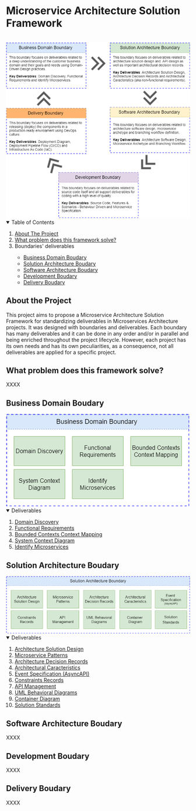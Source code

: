 # Microservice Architecture Solution Framework
<br>
<img src="/microservice-architecture-solution-framework/Microservice Architecture Solution Framework - Boundaries.png">

<!-- TABLE OF CONTENTS -->
<details open="open">
  <summary>Table of Contents</summary>
  <ol>
    <li>
      <a href="#about-the-project">About The Project</a>
    </li>
    <li>
      <a href="#what-problem-does-this-framework-solve">What problem does this framework solve?</a>
    </li>
    <li>
       <a>Boundaries' deliverables</a>
    </li>
    <ul>
      <li>
        <a href="#business-domain-boudary">Business Domain Boudary</a>
      </li>
      <li>
        <a href="#solution-architecture-boudary">Solution Architecture Boudary</a>
      </li>
      <li>
        <a href="#software-architecture-boudary">Software Architecture Boudary</a>
      </li>
	  <li>
        <a href="#development-boudary">Development Boudary</a>
      </li>
      </li>
	  <li>
        <a href="#delivery-boudary">Delivery Boudary</a>
      </li>
    </ul>
  </ol>
</details>

## About the Project
This project aims to propose a Microservice Architecture Solution Framework for standardizing deliverables in Microservices Architecture projects. It was designed with boundaries and deliverables. Each boundary has many deliverables and it can be done in any order and/or in parallel and being enriched throughout the project lifecycle. However, each project has its own needs and has its own peculiarities, as a consequence, not all deliverables are applied for a specific project.

## What problem does this framework solve?
XXXX

## Business Domain Boudary

<img src="/business-domain-design/Business Domain Design - Deliverables.png">

<!-- TABLE OF CONTENTS -->
<details open="open">
  <summary>Deliverables</summary>
  <ol>    
    <li>
        <a href="#domain-discovery">Domain Discovery</a>
      </li>
      <li>
        <a href="#functional-requirements">Functional Requirements</a>
      </li>
      <li>
        <a href="#bounded-contexts-mapping">Bounded Contexts Context Mapping</a>
      </li>
      <li>
        <a href="#development-boudary">System Context Diagram</a>
      </li>      
      <li>
        <a href="#delivery-boudary">Identify Microservices</a>
      </li>
  </ol>
</details>

## Solution Architecture Boudary

<img src="/solution-architecture/Solution Architecture - Deliverables.png">

<!-- TABLE OF CONTENTS -->
<details open="open">
  <summary>Deliverables</summary>
  <ol>    
    <li>
        <a href="#business-boudary">Architecture Solution Design</a>
      </li>
      <li>
        <a href="#solution-architecture-boudary">Microservice Patterns</a>
      </li>
      <li>
        <a href="#software-architecture-boudary">Architecture Decision Records</a>
      </li>
      <li>
        <a href="#development-boudary">Architectural Caracteristics</a>
      </li>      
      <li>
        <a href="#delivery-boudary">Event Specification (AsyncAPI)</a>
      </li>
      <li>
        <a href="#software-architecture-boudary">Constraints Records</a>
      </li>
      <li>
        <a href="#development-boudary">API Management</a>
      </li>      
      <li>
        <a href="#delivery-boudary">UML Behavioral Diagrams</a>
      </li>
      <li>
        <a href="#development-boudary">Container Diagram</a>
      </li>      
      <li>
        <a href="#delivery-boudary">Solution Standards</a>
      </li>
  </ol>
</details>

## Software Architecture Boudary
XXXX

## Development Boudary
XXXX

## Delivery Boudary
XXXX
